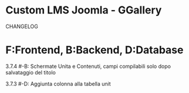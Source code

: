 # Custom LMS Joomla - GGallery

CHANGELOG 
# F:Frontend, B:Backend, D:Database


3.7.4
#-B: Schermate Unita e Contenuti, campi compilabili solo dopo salvataggio del titolo

3.7.3 
#-D: Aggiunta colonna alla tabella unit
